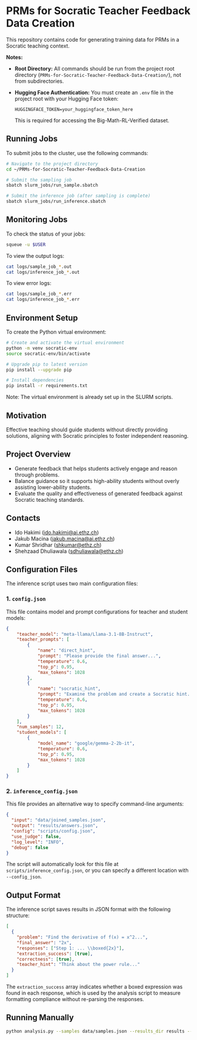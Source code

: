 # PRMs for Socratic Teacher Feedback Data Creation

This repository contains code for generating training data for PRMs in a Socratic teaching context.


**Notes:**

- **Root Directory:** All commands should be run from the project root directory (`PRMs-for-Socratic-Teacher-Feedback-Data-Creation/`), not from subdirectories.

- **Hugging Face Authentication:** You must create an `.env` file in the project root with your Hugging Face token:
  ```
  HUGGINGFACE_TOKEN=your_huggingface_token_here
  ```
  This is required for accessing the Big-Math-RL-Verified dataset.

## Running Jobs

To submit jobs to the cluster, use the following commands:

```bash
# Navigate to the project directory
cd ~/PRMs-for-Socratic-Teacher-Feedback-Data-Creation

# Submit the sampling job
sbatch slurm_jobs/run_sample.sbatch

# Submit the inference job (after sampling is complete)
sbatch slurm_jobs/run_inference.sbatch
```

## Monitoring Jobs

To check the status of your jobs:

```bash
squeue -u $USER
```

To view the output logs:

```bash
cat logs/sample_job_*.out
cat logs/inference_job_*.out
```

To view error logs:

```bash
cat logs/sample_job_*.err
cat logs/inference_job_*.err
```

## Environment Setup

To create the Python virtual environment:

```bash
# Create and activate the virtual environment
python -m venv socratic-env
source socratic-env/bin/activate

# Upgrade pip to latest version
pip install --upgrade pip

# Install dependencies
pip install -r requirements.txt
```

Note: The virtual environment is already set up in the SLURM scripts.

## Motivation
Effective teaching should guide students without directly providing solutions, aligning with Socratic principles to foster independent reasoning.

## Project Overview
- Generate feedback that helps students actively engage and reason through problems.
- Balance guidance so it supports high-ability students without overly assisting lower-ability students.
- Evaluate the quality and effectiveness of generated feedback against Socratic teaching standards.

## Contacts
- Ido Hakimi (ido.hakimi@ai.ethz.ch)  
- Jakub Macina (jakub.macina@ai.ethz.ch)  
- Kumar Shridhar (shkumar@ethz.ch)  
- Shehzaad Dhuliawala (sdhuliawala@ethz.ch)

## Configuration Files

The inference script uses two main configuration files:

### 1. `config.json`

This file contains model and prompt configurations for teacher and student models:

```json
{
    "teacher_model": "meta-llama/Llama-3.1-8B-Instruct",
    "teacher_prompts": [
        {
            "name": "direct_hint",
            "prompt": "Please provide the final answer...",
            "temperature": 0.6,
            "top_p": 0.95,
            "max_tokens": 1028
        },
        {
            "name": "socratic_hint",
            "prompt": "Examine the problem and create a Socratic hint...",
            "temperature": 0.6,
            "top_p": 0.95,
            "max_tokens": 1028
        }
    ],
    "num_samples": 12,
    "student_models": [
        {
            "model_name": "google/gemma-2-2b-it",
            "temperature": 0.6,
            "top_p": 0.95,
            "max_tokens": 1028
        }
    ]
}
```

### 2. `inference_config.json`

This file provides an alternative way to specify command-line arguments:

```json
{
  "input": "data/joined_samples.json",
  "output": "results/answers.json",
  "config": "scripts/config.json",
  "use_judge": false,
  "log_level": "INFO",
  "debug": false
}
```

The script will automatically look for this file at `scripts/inference_config.json`, or you can specify a different location with `--config_json`.

## Output Format

The inference script saves results in JSON format with the following structure:

```json
[
  {
    "problem": "Find the derivative of f(x) = x^2...",
    "final_answer": "2x",
    "responses": ["Step 1: ... \\boxed{2x}"],
    "extraction_success": [true],
    "correctness": [true],
    "teacher_hint": "Think about the power rule..."
  }
]
```

The `extraction_success` array indicates whether a boxed expression was found in each response, which is used by the analysis script to measure formatting compliance without re-parsing the responses.

## Running Manually

```bash
python analysis.py --samples data/samples.json --results_dir results --output_dir analysis_outputs --model_tags "SmolLM2-135M-Instruct,SmolLM2-360M-Instruct,SmolLM2-1.7B-Instruct" --bins "0-10%,10-20%,20-30%,30-40%,40-50%,50-60%,60-70%,70-80%,80-90%,90-100%"
```